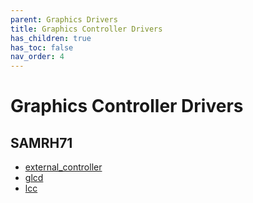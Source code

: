 ```yaml
---
parent: Graphics Drivers
title: Graphics Controller Drivers
has_children: true
has_toc: false
nav_order: 4
---
```


# Graphics Controller Drivers

## SAMRH71
* [external_controller](./external_controller/docs/readme.md)
* [glcd](./glcd/docs/readme.md)
* [lcc](./lcc/docs/readme.md)

